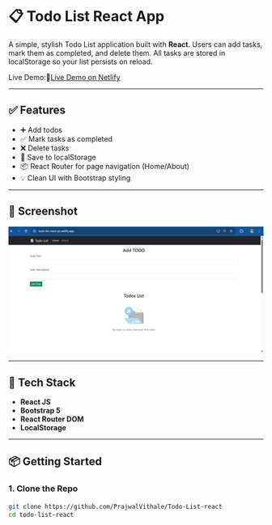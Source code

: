 # 📋 Todo List React App

A simple, stylish Todo List application built with **React**. Users can add tasks, mark them as completed, and delete them. All tasks are stored in localStorage so your list persists on reload.

Live Demo:🔗[Live Demo on Netlify](https://todo-list-react-pv.netlify.app)


---

## ✅ Features

- ➕ Add todos
- ✅ Mark tasks as completed
- ❌ Delete tasks
- 💾 Save to localStorage
- 📦 React Router for page navigation (Home/About)
- 💡 Clean UI with Bootstrap styling

---

## 📸 Screenshot

![Todo App Screenshot](./reactjs.png)

---

## 🚀 Tech Stack

- **React JS**
- **Bootstrap 5**
- **React Router DOM**
- **LocalStorage**

---

## 📦 Getting Started

### 1. Clone the Repo

```bash
git clone https://github.com/PrajwalVithale/Todo-List-react
cd todo-list-react
